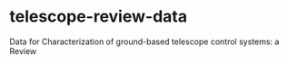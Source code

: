 # telescope-review-data
Data for Characterization of ground-based telescope control systems: a Review
